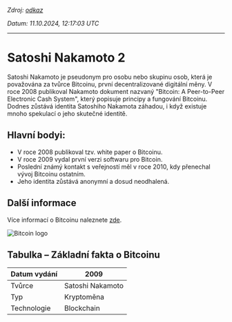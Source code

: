 *Zdroj: [odkaz](https://github.com/gyarab/2024_wt_sa_brtan/refs/heads/main/referat.md)*

*Datum: 11.10.2024, 12:17:03 UTC*

***

# Satoshi Nakamoto 2

Satoshi Nakamoto je pseudonym pro osobu nebo skupinu osob, která je považována za tvůrce Bitcoinu, první decentralizované digitální měny. V roce 2008 publikoval Nakamoto dokument nazvaný "Bitcoin: A Peer-to-Peer Electronic Cash System", který popisuje principy a fungování Bitcoinu. Dodnes zůstává identita Satoshiho Nakamota záhadou, i když existuje mnoho spekulací o jeho skutečné identitě.

## Hlavní bodyi:

- V roce 2008 publikoval tzv. white paper o Bitcoinu.
- V roce 2009 vydal první verzi softwaru pro Bitcoin.
- Poslední známý kontakt s veřejností měl v roce 2010, kdy přenechal vývoj Bitcoinu ostatním.
- Jeho identita zůstává anonymní a dosud neodhalená.

## Další informace

Více informací o Bitcoinu naleznete [zde](https://bitcoin.org/bitcoin.pdf).

![Bitcoin logo](https://upload.wikimedia.org/wikipedia/commons/4/46/Bitcoin.svg)

## Tabulka – Základní fakta o Bitcoinu

| Datum vydání | 2009          |
|--------------|---------------|
| Tvůrce       | Satoshi Nakamoto |
| Typ          | Kryptoměna     |
| Technologie  | Blockchain     |
